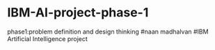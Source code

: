 # IBM-AI-project-phase-1
phase1:problem definition and design thinking #naan madhalvan #IBM Artificial Intelligence project
